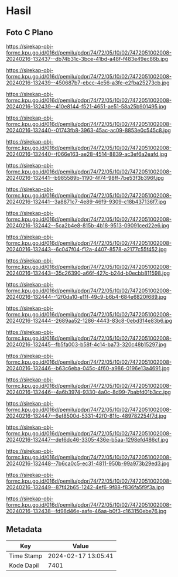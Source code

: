 # Hasil

## Foto C Plano

https://sirekap-obj-formc.kpu.go.id/016d/pemilu/pdpr/74/72/05/10/02/7472051002008-20240216-132437--db74b31c-3bce-41bd-a48f-f483e49ec86b.jpg

https://sirekap-obj-formc.kpu.go.id/016d/pemilu/pdpr/74/72/05/10/02/7472051002008-20240216-132439--450687b7-ebcc-4e56-a3fe-e2fba25273cb.jpg

https://sirekap-obj-formc.kpu.go.id/016d/pemilu/pdpr/74/72/05/10/02/7472051002008-20240216-132439--410e8144-f521-4651-ae51-58a25b901495.jpg

https://sirekap-obj-formc.kpu.go.id/016d/pemilu/pdpr/74/72/05/10/02/7472051002008-20240216-132440--01743fb8-3963-45ac-ac09-8853e0c545c8.jpg

https://sirekap-obj-formc.kpu.go.id/016d/pemilu/pdpr/74/72/05/10/02/7472051002008-20240216-132440--f066e163-ae28-4514-8839-ac3ef6a2eafd.jpg

https://sirekap-obj-formc.kpu.go.id/016d/pemilu/pdpr/74/72/05/10/02/7472051002008-20240216-132441--b985589b-1190-4f74-98ff-7be53f3b396f.jpg

https://sirekap-obj-formc.kpu.go.id/016d/pemilu/pdpr/74/72/05/10/02/7472051002008-20240216-132441--3a8871c7-4e89-46f9-9309-c18b437136f7.jpg

https://sirekap-obj-formc.kpu.go.id/016d/pemilu/pdpr/74/72/05/10/02/7472051002008-20240216-132442--5ca2b4e8-815b-4b18-9513-09091ced22e6.jpg

https://sirekap-obj-formc.kpu.go.id/016d/pemilu/pdpr/74/72/05/10/02/7472051002008-20240216-132443--6c047f04-f12a-4407-8578-a2177c55f452.jpg

https://sirekap-obj-formc.kpu.go.id/016d/pemilu/pdpr/74/72/05/10/02/7472051002008-20240216-132443--35c26390-a66f-427c-b24d-b0ecbb811598.jpg

https://sirekap-obj-formc.kpu.go.id/016d/pemilu/pdpr/74/72/05/10/02/7472051002008-20240216-132444--12f0da10-e11f-49c9-b6b4-684e6820f689.jpg

https://sirekap-obj-formc.kpu.go.id/016d/pemilu/pdpr/74/72/05/10/02/7472051002008-20240216-132444--2689aa52-1286-4443-83c8-0ebd314e83b6.jpg

https://sirekap-obj-formc.kpu.go.id/016d/pemilu/pdpr/74/72/05/10/02/7472051002008-20240216-132445--fb5fa003-b58f-4c14-ba73-320c48b15297.jpg

https://sirekap-obj-formc.kpu.go.id/016d/pemilu/pdpr/74/72/05/10/02/7472051002008-20240216-132446--b63c6eba-045c-4f60-a986-0196e13a4691.jpg

https://sirekap-obj-formc.kpu.go.id/016d/pemilu/pdpr/74/72/05/10/02/7472051002008-20240216-132446--4a6b3974-9330-4a0c-8d99-7babfd01b3cc.jpg

https://sirekap-obj-formc.kpu.go.id/016d/pemilu/pdpr/74/72/05/10/02/7472051002008-20240216-132447--6ef8500d-5331-42f0-81fc-489782254f7d.jpg

https://sirekap-obj-formc.kpu.go.id/016d/pemilu/pdpr/74/72/05/10/02/7472051002008-20240216-132447--def6dc46-3305-436e-b5aa-1298efd486cf.jpg

https://sirekap-obj-formc.kpu.go.id/016d/pemilu/pdpr/74/72/05/10/02/7472051002008-20240216-132448--7b6ca0c5-ec31-4811-950b-99a973b29ed3.jpg

https://sirekap-obj-formc.kpu.go.id/016d/pemilu/pdpr/74/72/05/10/02/7472051002008-20240216-132449--87f42b65-1242-4ef6-9f88-f836fa5f9f3a.jpg

https://sirekap-obj-formc.kpu.go.id/016d/pemilu/pdpr/74/72/05/10/02/7472051002008-20240216-132438--fd98d46e-aafe-46aa-b0f3-c163150ebe76.jpg


## Metadata

| Key        | Value               |
| ---------- | ------------------- |
| Time Stamp | 2024-02-17 13:05:41 |
| Kode Dapil | 7401                |



